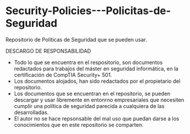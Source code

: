 # Security-Policies---Policitas-de-Seguridad
Repositorio de Políticas de Seguridad que se pueden usar. 

DESCARGO DE RESPONSABILIDAD
  - Todo lo que se encuentra en el respositorio, son documentos redactados para trabajos del máster en seguridad informática, en la certificación de CompTIA Security+ 501.
  - Los documentos alojados, han sido redactados por el propietario del repositorio. 
  - Los documentos que se encuentran en el repositorio, se pueden descargar y usar libremente en entonrno empresariales que necesiten cumplir una política de seguridad parecida a cualquiera de las desarrolladas.
  - El autor no se hace repsonsable del mal uso que puedan darse a los conocimientos que en este repositorio se comparten.
  
